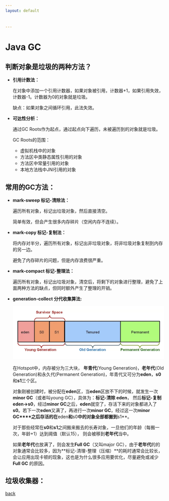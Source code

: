 ```yaml
---
layout: default


---
```


# Java GC

## 判断对象是垃圾的两种方法？

- **引用计数法：**

  在对象中添加一个引用计数器，如果对象被引用，计数器+1，如果引用失效，计数器-1。计数器为0的对象就是垃圾。

  缺点：如果对象之间循环引用，此法失效。



- **可达性分析：**

  通过GC Roots作为起点，通过起点向下遍历，未被遍历到的对象就是垃圾。

  GC Roots的范围：

  - 虚拟机栈中的对象
  - 方法区中类静态属性引用的对象
  - 方法区中常量引用的对象
  - 本地方法栈中JNI引用的对象



## 常用的GC方法：

- **mark-sweep 标记-清除法：**

  遍历所有对象，标记出垃圾对象，然后直接清空。

  简单有效，但会产生很多内存碎片（空闲内存不连续）。

- **mark-copy 标记-复制法：**

  将内存对半分，遍历所有对象，标记出非垃圾对象，将非垃圾对象复制到内存的另一边。

  避免了内存碎片的问题，但是内存浪费很严重。

- **mark-compact 标记-整理法：**

  遍历所有对象，标记出垃圾对象，清空后，将剩下的对象进行整理，避免了上面两种方法的缺点，但同时额外产生了整理的开销。

- **generation-collect 分代收集算法:**

  ![image-20210709145547693](../resource/img/JVM内存分代.png)

  在Hotspot中，内存被分为三大块， **年青代**(Young Generation)，**老年代**(Old Generation)和永久代(Permanent Generation)，年青代又可分为**eden**，**s0**和**s1**三个区。

  对象刚被创建时，被分配在**eden**区，当**eden**区放不下的时候，就发生一次**minor GC**（或者叫young GC），具体为：**标记-清除 eden**， 然后**标记-复制 eden->s0**，经过**minor GC**之后，**eden**就空了，存活下来的对象都进入了**s0**。若下一次**eden**又满了，再进行一次**minor GC**，经过这一次**minor GC****之后存活的在**eden**和**s0**中的对象全部都搬到**s1**。

  对于那些经常在**s0**和**s1**之间搬来搬去的长寿对象，一旦他们的年龄（每搬一次，年龄+1）达到阈值（默认15）， 则会被移到**老年代**当中。

  如果**老年代**也放满了，则会发生**Full GC**（又叫major GC），由于**老年代**的的对象通常会比较多，因为**标记-清理-整理（压缩）**的耗时通常会比较长，会让应用出现卡顿的现象，这也是为什么很多应用要优化，尽量避免或减少 **Full GC** 的原因。



## 垃圾收集器：



[back](../)
